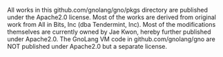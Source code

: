All works in this github.com/gnolang/gno/pkgs directory are published under the Apache2.0 license.
Most of the works are derived from original work from All in Bits, Inc (dba Tendermint, Inc).
Most of the modifications themselves are currently owned by Jae Kwon, hereby further published under Apache2.0.
The GnoLang VM code in github.com/gnolang/gno are NOT published under Apache2.0 but a separate license.
